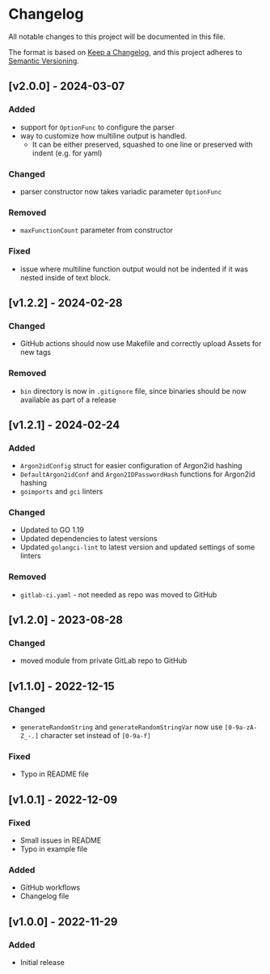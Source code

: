 # Changelog
All notable changes to this project will be documented in this file.

The format is based on [Keep a Changelog](https://keepachangelog.com/en/1.0.0/),
and this project adheres to [Semantic Versioning](https://semver.org/spec/v2.0.0.html).

## [v2.0.0] - 2024-03-07

### Added
- support for `OptionFunc` to configure the parser
- way to customize how multiline output is handled.
  - It can be either preserved, squashed to one line or preserved with indent (e.g. for yaml)

### Changed
- parser constructor now takes variadic parameter `OptionFunc`

### Removed
- `maxFunctionCount` parameter from constructor

### Fixed
- issue where multiline function output would not be indented if it was nested inside of text block.

## [v1.2.2] - 2024-02-28

### Changed
- GitHub actions should now use Makefile and correctly upload Assets for new tags

### Removed
- `bin` directory is now in `.gitignore` file, since binaries should be now available as part of a release

## [v1.2.1] - 2024-02-24

### Added
- `Argon2idConfig` struct for easier configuration of Argon2id hashing
- `DefaultArgon2idConf` and `Argon2IDPasswordHash` functions for Argon2id hashing
- `goimports` and `gci` linters

### Changed
- Updated to GO 1.19
- Updated dependencies to latest versions
- Updated `golangci-lint` to latest version and updated settings of some linters

### Removed
- `gitlab-ci.yaml` - not needed as repo was moved to GitHub

## [v1.2.0] - 2023-08-28

### Changed
- moved module from private GitLab repo to GitHub

## [v1.1.0] - 2022-12-15

### Changed
- `generateRandomString` and `generateRandomStringVar` now use `[0-9a-zA-Z_-.]` character set instead of `[0-9a-f]`

### Fixed 
- Typo in README file

## [v1.0.1] - 2022-12-09

### Fixed
- Small issues in README
- Typo in example file

### Added
- GitHub workflows
- Changelog file

## [v1.0.0] - 2022-11-29

### Added
- Initial release

